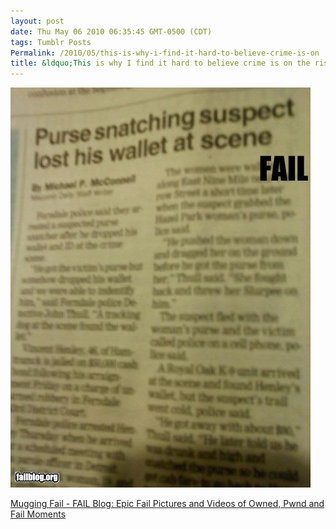 ```yaml
---
layout: post
date: Thu May 06 2010 06:35:45 GMT-0500 (CDT)
tags: Tumblr Posts
Permalink: /2010/05/this-is-why-i-find-it-hard-to-believe-crime-is-on
title: &ldquo;This is why I find it hard to believe crime is on the rise.&rdquo;
---
```


![](/public/assets/tumblr/tumblr_l1zxjlc1Yk1qa4klho1_500.jpg)

[Mugging Fail - FAIL Blog: Epic Fail Pictures and Videos of Owned, Pwnd and Fail Moments](http://failblog.org/2010/05/06/epic-fail-photos-mugging-fail/?utm_source=feedburner&utm_medium=feed&utm_campaign=Feed%3A+failblog+%28The+FAIL+Blog+-+Fail+Pictures+%26+Videos+at+Failblog.ORG%29)
